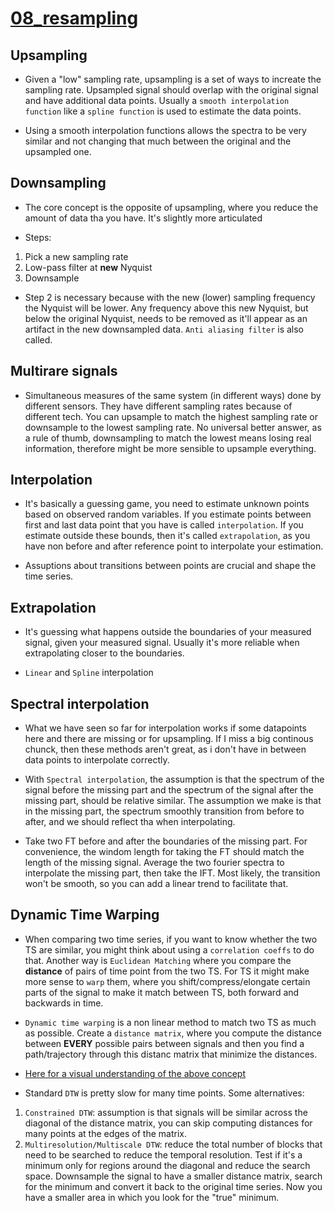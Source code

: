 # [08_resampling]()

## Upsampling

- Given a "low" sampling rate, upsampling is a set of ways to increate the sampling rate. Upsampled signal should overlap with the original signal and have additional data points. Usually a `smooth interpolation function` like a `spline function` is used to estimate the data points. 

- Using a smooth interpolation functions allows the spectra to be very similar and not changing that much between the original and the upsampled one.

## Downsampling

- The core concept is the opposite of upsampling, where you reduce the amount of data tha you have. It's slightly more articulated

- Steps:
1) Pick a new sampling rate
2) Low-pass filter at **new** Nyquist
3) Downsample 

- Step 2 is necessary because with the new (lower) sampling frequency the Nyquist will be lower. Any frequency above this new Nyquist, but below the original Nyquist, needs to be removed as it'll appear as an artifact in the new downsampled data. `Anti aliasing filter` is also called.

## Multirare signals

- Simultaneous measures of the same system (in different ways) done by different sensors. They have different sampling rates because of different tech. You can upsample to match the highest sampling rate or downsample to the lowest sampling rate. No universal better answer, as a rule of thumb, downsampling to match the lowest means losing real information, therefore might be more sensible to upsample everything.

## Interpolation

- It's basically a guessing game, you need to estimate unknown points based on observed random variables. If you estimate points between first and last data point that you have is called `interpolation`. If you estimate outside these bounds, then it's called `extrapolation`, as you have non before and after reference point to interpolate your estimation.

- Assuptions about transitions between points are crucial and shape the time series.

## Extrapolation

- It's guessing what happens outside the boundaries of your measured signal, given your measured signal. Usually it's more reliable when extrapolating closer to the boundaries.

- `Linear` and `Spline` interpolation

## Spectral interpolation

- What we have seen so far for interpolation works if some datapoints here and there are missing or for upsampling. If I miss a big continous chunck, then these methods aren't great, as i don't have in between data points to interpolate correctly.

- With `Spectral interpolation`, the assumption is that the spectrum of the signal before the missing part and the spectrum of the signal after the missing part, should be relative similar. The assumption we make is that in the missing part, the spectrum smoothly transition from before to after, and we should reflect tha when interpolating.

- Take two FT before and after the boundaries of the missing part. For convenience, the windom length for taking the FT should match the length of the missing signal. Average the two fourier spectra to interpolate the missing part, then take the IFT. Most likely, the transition won't be smooth, so you can add a linear trend to facilitate that.

## Dynamic Time Warping

- When comparing two time series, if you want to know whether the two TS are similar, you might think about using a `correlation coeffs` to do that. Another way is `Euclidean Matching` where you compare the **distance** of pairs of time point from the two TS. For TS it might make more sense to `warp` them, where you shift/compress/elongate certain parts of the signal to make it match between TS, both forward and backwards in time.

- `Dynamic time warping` is a non linear method to match two TS as much as possible. Create a `distance matrix`, where you compute the distance between **EVERY** possible pairs between signals and then you find a path/trajectory through this distanc matrix that minimize the distances. 

- [Here for a visual understanding of the above concept](https://www.frontiersin.org/journals/computational-neuroscience/articles/10.3389/fncom.2016.00046/full)

- Standard `DTW` is pretty slow for many time points. Some alternatives:
1) `Constrained DTW`: assumption is that signals will be similar across the diagonal of the distance matrix, you can skip computing distances for many points at the edges of the matrix.
2) `Multiresolution/Multiscale DTW`: reduce the total number of blocks that need to be searched to reduce the temporal resolution. Test if it's a minimum only for regions around the diagonal and reduce the search space. Downsample the signal to have a smaller distance matrix, search for the minimum and convert it back to the original time series. Now you have a smaller area in which you look for the "true" minimum.